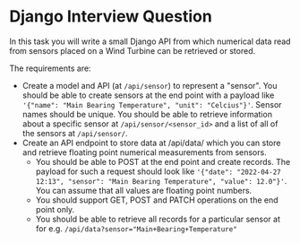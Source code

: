 # Django Interview Question

In this task you will write a small Django API from which numerical data read from sensors placed on a Wind Turbine can be retrieved or stored.

The requirements are:

* Create a model and API (at `/api/sensor`) to represent a "sensor". You should be able to create sensors at the end point with a payload like `'{"name": "Main Bearing Temperature", "unit": "Celcius"}'`. Sensor names should be unique. You should be able to retrieve information about a specific sensor at `/api/sensor/<sensor_id>` and a list of all of the sensors at `/api/sensor/`.
* Create an API endpoint to store data at /api/data/ which you can store and retrieve floating point numerical measurements from sensors.
  * You should be able to POST at the end point and create records. The payload for such a request should look like `'{"date": "2022-04-27 12:13", "sensor": "Main Bearing Temperature", "value": 12.0"}'`. You can assume that all values are floating point numbers.
  * You should support GET, POST and PATCH operations on the end point only.
  * You should be able to retrieve all records for a particular sensor at for e.g. `/api/data?sensor="Main+Bearing+Temperature"`
